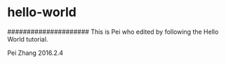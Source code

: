 # hello-world

#####################
This is Pei who edited by following the Hello World tutorial.

Pei Zhang
2016.2.4
